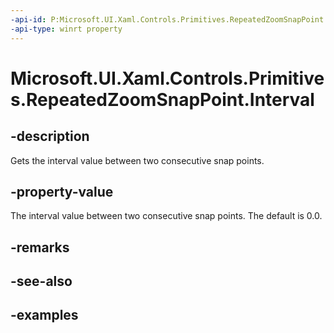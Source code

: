```yaml
---
-api-id: P:Microsoft.UI.Xaml.Controls.Primitives.RepeatedZoomSnapPoint.Interval
-api-type: winrt property
---
```


# Microsoft.UI.Xaml.Controls.Primitives.RepeatedZoomSnapPoint.Interval

<!--
public double Interval { get; }
-->

## -description

Gets the interval value between two consecutive snap points.

## -property-value

The interval value between two consecutive snap points. The default is 0.0.

## -remarks

## -see-also

## -examples

